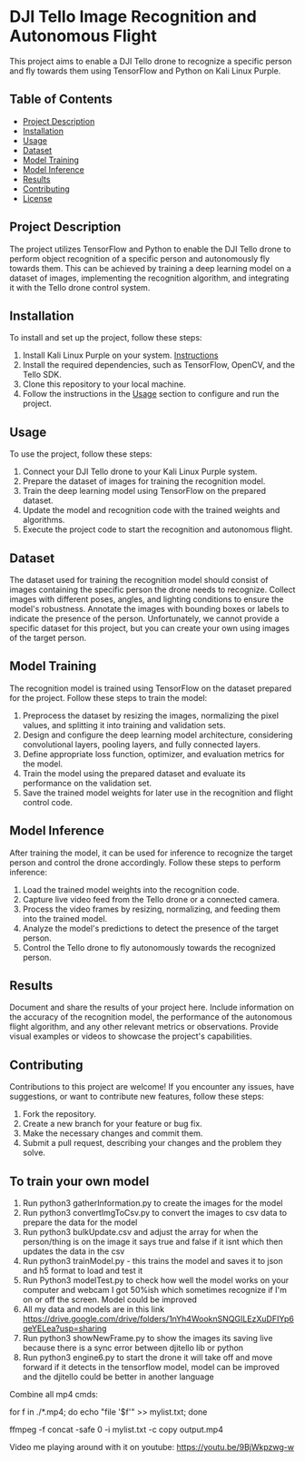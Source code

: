# DJI Tello Image Recognition and Autonomous Flight

This project aims to enable a DJI Tello drone to recognize a specific person and fly towards them using TensorFlow and Python on Kali Linux Purple.

## Table of Contents

- [Project Description](#project-description)
- [Installation](#installation)
- [Usage](#usage)
- [Dataset](#dataset)
- [Model Training](#model-training)
- [Model Inference](#model-inference)
- [Results](#results)
- [Contributing](#contributing)
- [License](#license)

## Project Description

The project utilizes TensorFlow and Python to enable the DJI Tello drone to perform object recognition of a specific person and autonomously fly towards them. This can be achieved by training a deep learning model on a dataset of images, implementing the recognition algorithm, and integrating it with the Tello drone control system.

## Installation

To install and set up the project, follow these steps:

1. Install Kali Linux Purple on your system. [Instructions](https://www.kali.org/docs/general-use/install-nvidia-drivers-on-kali-linux/)
2. Install the required dependencies, such as TensorFlow, OpenCV, and the Tello SDK.
3. Clone this repository to your local machine.
4. Follow the instructions in the [Usage](#usage) section to configure and run the project.

## Usage

To use the project, follow these steps:

1. Connect your DJI Tello drone to your Kali Linux Purple system.
2. Prepare the dataset of images for training the recognition model.
3. Train the deep learning model using TensorFlow on the prepared dataset.
4. Update the model and recognition code with the trained weights and algorithms.
5. Execute the project code to start the recognition and autonomous flight.

## Dataset

The dataset used for training the recognition model should consist of images containing the specific person the drone needs to recognize. Collect images with different poses, angles, and lighting conditions to ensure the model's robustness. Annotate the images with bounding boxes or labels to indicate the presence of the person. Unfortunately, we cannot provide a specific dataset for this project, but you can create your own using images of the target person.

## Model Training

The recognition model is trained using TensorFlow on the dataset prepared for the project. Follow these steps to train the model:

1. Preprocess the dataset by resizing the images, normalizing the pixel values, and splitting it into training and validation sets.
2. Design and configure the deep learning model architecture, considering convolutional layers, pooling layers, and fully connected layers.
3. Define appropriate loss function, optimizer, and evaluation metrics for the model.
4. Train the model using the prepared dataset and evaluate its performance on the validation set.
5. Save the trained model weights for later use in the recognition and flight control code.

## Model Inference

After training the model, it can be used for inference to recognize the target person and control the drone accordingly. Follow these steps to perform inference:

1. Load the trained model weights into the recognition code.
2. Capture live video feed from the Tello drone or a connected camera.
3. Process the video frames by resizing, normalizing, and feeding them into the trained model.
4. Analyze the model's predictions to detect the presence of the target person.
5. Control the Tello drone to fly autonomously towards the recognized person.

## Results

Document and share the results of your project here. Include information on the accuracy of the recognition model, the performance of the autonomous flight algorithm, and any other relevant metrics or observations. Provide visual examples or videos to showcase the project's capabilities.

## Contributing

Contributions to this project are welcome! If you encounter any issues, have suggestions, or want to contribute new features, follow these steps:

1. Fork the repository.
2. Create a new branch for your feature or bug fix.
3. Make the necessary changes and commit them.
4. Submit a pull request, describing your changes and the problem they solve.

## To train your own model

1. Run python3 gatherInformation.py to create the images for the model
2. Run python3 convertImgToCsv.py to convert the images to csv data to prepare the data for the model
3. Run python3 bulkUpdate.csv and adjust the array for when the person/thing is on the image it says true and false if it isnt which then updates the data in the csv
4. Run python3 trainModel.py - this trains the model and saves it to json and h5 format to load and test it
5. Run Python3 modelTest.py to check how well the model works on your computer and webcam I got 50%ish which sometimes recognize if I'm on or off the screen. Model could be improved
6. All my data and models are in this link https://drive.google.com/drive/folders/1nYh4WooknSNQGILEzXuDFIYp6qeYELea?usp=sharing
7. Run python3 showNewFrame.py to show the images its saving live because there is a sync error between djitello lib or python
8. Run python3 engine6.py to start the drone it will take off and move forward if it detects in the tensorflow model, model can be improved and the djitello could be better in another language

Combine all mp4 cmds:

for f in ./\*.mp4; do echo "file '$f'" >> mylist.txt; done

ffmpeg -f concat -safe 0 -i mylist.txt -c copy output.mp4

Video me playing around with it on youtube: https://youtu.be/9BjWkpzwg-w
